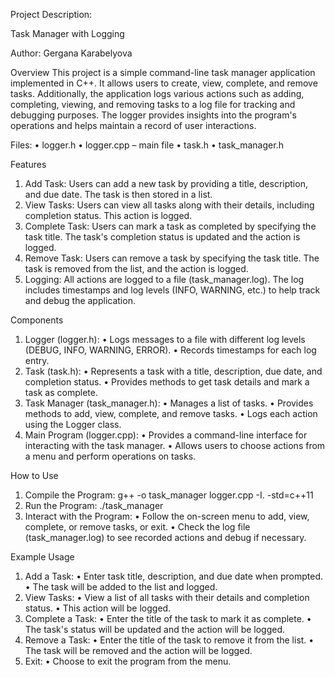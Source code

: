 Project Description: 

Task Manager with Logging

Author: Gergana Karabelyova

Overview
This project is a simple command-line task manager application implemented in C++. It allows users to create, view, complete, and remove tasks. Additionally, the application logs various actions such as adding, completing, viewing, and removing tasks to a log file for tracking and debugging purposes. The logger provides insights into the program's operations and helps maintain a record of user interactions.

Files:
•	logger.h
•	logger.cpp – main file
•	task.h
•	task_manager.h

Features
1.	Add Task: Users can add a new task by providing a title, description, and due date. The task is then stored in a list.
2.	View Tasks: Users can view all tasks along with their details, including completion status. This action is logged.
3.	Complete Task: Users can mark a task as completed by specifying the task title. The task's completion status is updated and the action is logged.
4.	Remove Task: Users can remove a task by specifying the task title. The task is removed from the list, and the action is logged.
5.	Logging: All actions are logged to a file (task_manager.log). The log includes timestamps and log levels (INFO, WARNING, etc.) to help track and debug the application.

Components
1.	Logger (logger.h):
•	Logs messages to a file with different log levels (DEBUG, INFO, WARNING, ERROR).
•	Records timestamps for each log entry.
2.	Task (task.h):
•	Represents a task with a title, description, due date, and completion status.
•	Provides methods to get task details and mark a task as complete.
3.	Task Manager (task_manager.h):
•	Manages a list of tasks.
•	Provides methods to add, view, complete, and remove tasks.
•	Logs each action using the Logger class.
4.	Main Program (logger.cpp):
•	Provides a command-line interface for interacting with the task manager.
•	Allows users to choose actions from a menu and perform operations on tasks.

How to Use
1.	Compile the Program:
g++ -o task_manager logger.cpp -I. -std=c++11 
2.	Run the Program:
./task_manager 
3.	Interact with the Program:
•	Follow the on-screen menu to add, view, complete, or remove tasks, or exit.
•	Check the log file (task_manager.log) to see recorded actions and debug if necessary.

Example Usage
1.	Add a Task:
•	Enter task title, description, and due date when prompted.
•	The task will be added to the list and logged.
2.	View Tasks:
•	View a list of all tasks with their details and completion status.
•	This action will be logged.
3.	Complete a Task:
•	Enter the title of the task to mark it as complete.
•	The task's status will be updated and the action will be logged.
4.	Remove a Task:
•	Enter the title of the task to remove it from the list.
•	The task will be removed and the action will be logged.
5.	Exit:
•	Choose to exit the program from the menu.


